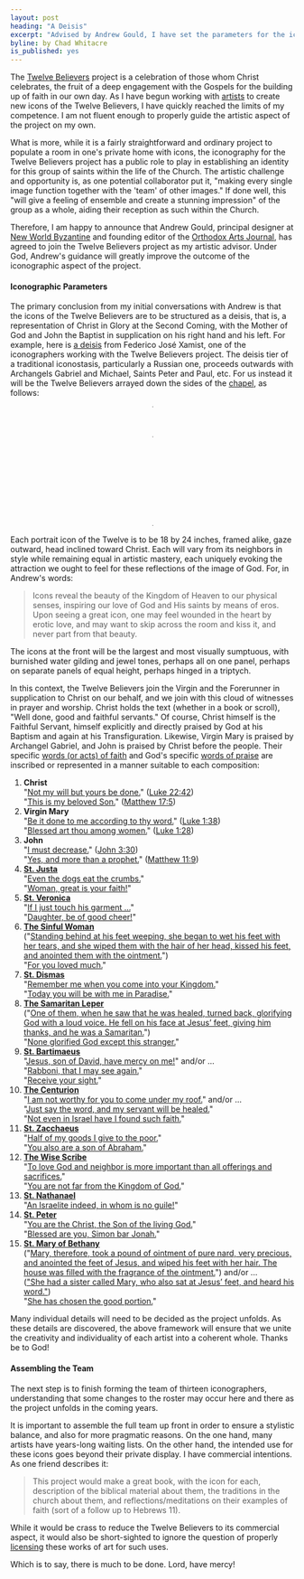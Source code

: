```yaml
---
layout: post
heading: "A Deisis"
excerpt: "Advised by Andrew Gould, I have set the parameters for the iconography of the Twelve Believers."
byline: by Chad Whitacre
is_published: yes
---
```


The [Twelve Believers](/the-twelve-believers/) project is a celebration of
those whom Christ celebrates, the fruit of a deep engagement with the Gospels
for the building up of faith in our own day. As I have begun working with
[artists](/updates/2020/first-three-iconographers/) to create new icons of the
Twelve Believers, I have quickly reached the limits of my competence. I am not
fluent enough to properly guide the artistic aspect of the project on my own. 

What is more, while it is a fairly straightforward and ordinary project to
populate a room in one's private home with icons, the iconography for the
Twelve Believers project has a public role to play in establishing an identity
for this group of saints within the life of the Church. The artistic challenge
and opportunity is, as one potential collaborator put it, "making every single
image function together with the 'team' of other images." If done well, this
"will give a feeling of ensemble and create a stunning impression" of the group
as a whole, aiding their reception as such within the Church.

Therefore, I am happy to announce that Andrew Gould, principal designer at [New
World Byzantine](https://newworldbyzantine.com/) and founding editor of the
[Orthodox Arts Journal](https://orthodoxartsjournal.org/), has agreed to join
the Twelve Believers project as my artistic advisor. Under God, Andrew's
guidance will greatly improve the outcome of the iconographic aspect of the
project.


#### Iconographic Parameters

The primary conclusion from my initial conversations with Andrew is that the
icons of the Twelve Believers are to be structured as a deisis, that is, a
representation of Christ in Glory at the Second Coming, with the Mother of God
and John the Baptist in supplication on his right hand and his left. For
example, here is [a
deisis](https://orthodoxartsjournal.org/deisis-an-iconographic-installation/)
from Federico José Xamist, one of the iconographers working with the Twelve
Believers project. The deisis tier of a traditional iconostasis, particularly a
Russian one, proceeds outwards with Archangels Gabriel and Michael, Saints
Peter and Paul, etc. For us instead it will be the Twelve Believers arrayed
down the sides of the [chapel](/updates/2020/working-on-a-building/), as
follows:

<style>
  .deisis {
    width: 1px;
    margin: 12pt auto;
    border-collapse: collapse;
  }
  .deisis td {
    width: 50%;
    white-space: nowrap;
  }
  .deisis td:first-of-type {
    text-align: right;
    padding-right: 9pt;
  }
  .deisis td:last-of-type {
    text-align: left;
    padding-left: 9pt;
  }
  .deisis tr.front td {
    border-bottom: 1px solid #21201A;
  }
  .deisis td.mary {
    padding-right: 4.5pt;
  }
  .deisis td.john {
    padding-left: 4.5pt;
  }
  .deisis td.christ {
    text-align: center;
  }
  @media only screen and (max-width: 420px) {
    .deisis {
      width: 82%;
      margin: 12pt 0 24pt 18pt;
    }
    .deisis td {
      width: auto;
      display: block;
      padding: 0;
    }
    .deisis td:first-of-type {
      text-align: left;
    }
    .deisis td:last-of-type {
      text-align: right;
    }
    .deisis td.christ {
      text-align: center;
    }
    .deisis tr.front td {
      border-bottom: none;
    }
    .deisis tr.front td.john {
      border-bottom: 1px solid #21201A;
    }
  }
</style>
<table class="deisis">
  <tr>
    <td colspan="2" class="christ">Christ</td>
  </tr>
  <tr class="front">
    <td class="mary">Virgin Mary</td>
    <td class="john">St. John the Baptist</td>
  </tr>
  <tr>
    <td>St. Mary of Bethany</td>
    <td>St. Justa</td>
  </tr>
  <tr>
    <td>St. Peter</td>
    <td>St. Veronica</td>
  </tr>
  <tr>
    <td>St. Nathanael</td>
    <td>The Sinful Woman</td>
  </tr>
  <tr>
    <td>The Wise Scribe</td>
    <td>St. Dismas</td>
  </tr>
  <tr>
    <td>St. Zacchaeus</td>
    <td>The Samaritan Leper</td>
  </tr>
  <tr>
    <td>The Centurion</td>
    <td>St. Bartimaeus</td>
  </tr>
</table>

Each portrait icon of the Twelve is to be 18 by 24 inches, framed alike, gaze
outward, head inclined toward Christ. Each will vary from its neighbors in
style while remaining equal in artistic mastery, each uniquely evoking the
attraction we ought to feel for these reflections of the image of God. For, in
Andrew's words:

> Icons reveal the beauty of the Kingdom of Heaven to our physical senses,
> inspiring our love of God and His saints by means of eros. Upon seeing a
> great icon, one may feel wounded in the heart by erotic love, and may want to
> skip across the room and kiss it, and never part from that beauty.

The icons at the front will be the largest and most visually sumptuous, with
burnished water gilding and jewel tones, perhaps all on one panel, perhaps on
separate panels of equal height, perhaps hinged in a triptych.

In this context, the Twelve Believers join the Virgin and the Forerunner in
supplication to Christ on our behalf, and we join with this cloud of witnesses
in prayer and worship. Christ holds the text (whether in a book or scroll),
"Well done, good and faithful servants." Of course, Christ himself is the
Faithful Servant, himself explicitly and directly praised by God at his Baptism
and again at his Transfiguration. Likewise, Virgin Mary is praised by Archangel
Gabriel, and John is praised by Christ before the people. Their specific <u
class="blue">words (or acts) of faith</u> and God's specific <u>words of
praise</u> are inscribed or represented in a manner suitable to each
composition:

1. <b>Christ</b><br>
   "<u class="blue">Not my will but yours be done.</u>" ([Luke 22:42](https://www.biblegateway.com/verse/en/Luke%2022:42))<br>
   "<u>This is my beloved Son.</u>" ([Matthew 17:5](https://www.biblegateway.com/verse/en/Matthew%2017:5))
1. <b>Virgin Mary</b><br>
   "<u class="blue">Be it done to me according to thy word.</u>" ([Luke 1:38](https://www.biblegateway.com/verse/en/Luke%201:38))<br>
   "<u>Blessed art thou among women.</u>" ([Luke 1:28](https://www.biblegateway.com/verse/en/Luke%201:28))
1. <b>John</b><br>
   "<u class="blue">I must decrease.</u>" ([John 3:30](https://www.biblegateway.com/verse/en/John%203:30))<br>
   "<u>Yes, and more than a prophet.</u>" ([Matthew 11:9](https://www.biblegateway.com/verse/en/Matthew%2011:9))
1. <b>[St. Justa](/the-twelve-believers/st-justa/)</b><br>
   "<u class="blue">Even the dogs eat the crumbs.</u>"<br>
   "<u>Woman, great is your faith!</u>"
1. <b>[St. Veronica](/the-twelve-believers/st-veronica/)</b><br>
   "<u class="blue">If I just touch his garment ...</u>"<br>
   "<u>Daughter, be of good cheer!</u>"
1. <b>[The Sinful Woman](/the-twelve-believers/the-sinful-woman/)</b><br>
   ("<u class="blue">Standing behind at his feet weeping, she began to wet his feet with her tears, and she wiped them with the hair of her head, kissed his feet, and anointed them with the ointment.</u>")<br>
   "<u>For you loved much.</u>"
1. <b>[St. Dismas](/the-twelve-believers/st-dismas/)</b><br>
   "<u class="blue">Remember me when you come into your Kingdom.</u>"<br>
   "<u>Today you will be with me in Paradise.</u>"
1. <b>[The Samaritan Leper](/the-twelve-believers/the-samaritan-leper/)</b><br>
   ("<u class="blue">One of them, when he saw that he was healed, turned back, glorifying God with a loud voice. He fell on his face at Jesus’ feet, giving him thanks, and he was a Samaritan.</u>")<br>
   "<u>None glorified God except this stranger.</u>"
1. <b>[St. Bartimaeus](/the-twelve-believers/st-bartimaeus/)</b><br>
   "<u class="blue">Jesus, son of David, have mercy on me!</u>" and/or ...<br>
   "<u class="blue">Rabboni, that I may see again.</u>"<br>
   "<u>Receive your sight.</u>"
1. <b>[The Centurion](/the-twelve-believers/the-centurion/)</b><br>
   "<u class="blue">I am not worthy for you to come under my roof.</u>" and/or ...<br>
   "<u class="blue">Just say the word, and my servant will be healed.</u>"<br>
   "<u>Not even in Israel have I found such faith.</u>"
1. <b>[St. Zacchaeus](/the-twelve-believers/st-zacchaeus/)</b><br>
   "<u class="blue">Half of my goods I give to the poor.</u>"<br>
   "<u>You also are a son of Abraham.</u>"
1. <b>[The Wise Scribe](/the-twelve-believers/the-wise-scribe/)</b><br>
   "<u class="blue">To love God and neighbor is more important than all offerings and sacrifices.</u>"<br>
   "<u>You are not far from the Kingdom of God.</u>"
1. <b>[St. Nathanael](/the-twelve-believers/st-nathanael/)</b><br>
   "<u>An Israelite indeed, in whom is no guile!</u>"
1. <b>[St. Peter](/the-twelve-believers/st-peter/)</b><br>
   "<u class="blue">You are the Christ, the Son of the living God.</u>"<br>
   "<u>Blessed are you, Simon bar Jonah.</u>"
1. <b>[St. Mary of Bethany](/the-twelve-believers/st-mary-of-bethany/)</b><br>
   ("<u class="blue">Mary, therefore, took a pound of ointment of pure nard, very precious, and anointed the feet of Jesus, and wiped his feet with her hair. The house was filled with the fragrance of the ointment.</u>") and/or ...<br>
   (<u class="blue">"She had a sister called Mary, who also sat at Jesus’ feet, and heard his word."</u>)<br>
   "<u>She has chosen the good portion.</u>"

Many individual details will need to be decided as the project unfolds. As
these details are discovered, the above framework will ensure that we unite the
creativity and individuality of each artist into a coherent whole. Thanks be to
God!


#### Assembling the Team

The next step is to finish forming the team of thirteen iconographers,
understanding that some changes to the roster may occur here and there as the
project unfolds in the coming years.

It is important to assemble the full team up front in order to ensure a
stylistic balance, and also for more pragmatic reasons. On the one hand, many
artists have years-long waiting lists. On the other hand, the intended use for
these icons goes beyond their private display. I have commercial intentions.
As one friend describes it:

> This project would make a great book, with the icon for each, description of
> the biblical material about them, the traditions in the church about them,
> and reflections/meditations on their examples of faith (sort of a follow up
> to Hebrews 11).

While it would be crass to reduce the Twelve Believers to its commercial
aspect, it would also be short-sighted to ignore the question of properly
[licensing](https://www.plagiarismtoday.com/2019/09/05/copyright-and-commissioned-art/)
these works of art for such uses.

Which is to say, there is much to be done. Lord, have mercy!
